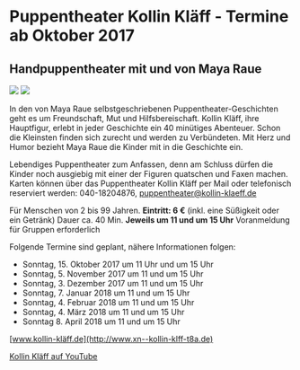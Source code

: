 # Puppentheater Kollin Kläff - Termine ab Oktober 2017

## Handpuppentheater mit und von Maya Raue

![](/img/_wsb_218x169_Kollin+Kl$C3$A4ff+f$C3$BCr+Webseite+und+Flyer.jpg)
![](/img/_wsb_221x170_Maya+Raue_Puppenspielerin_web.jpg)

In den von Maya Raue selbstgeschriebenen Puppentheater-Geschichten geht
es um Freundschaft, Mut und Hilfsbereischaft. Kollin Kläff, ihre
Hauptfigur, erlebt in jeder Geschichte ein 40 minütiges Abenteuer. Schon
die Kleinsten finden sich zurecht und werden zu Verbündeten. Mit Herz
und Humor bezieht Maya Raue die Kinder mit in die Geschichte ein.

Lebendiges Puppentheater zum Anfassen, denn am Schluss dürfen die Kinder
noch ausgiebig mit einer der Figuren quatschen und Faxen machen. Karten
können über das Puppentheater Kollin Kläff per Mail oder telefonisch
reserviert werden: 
040-18204876, <puppentheater@kollin-klaeff.de>

Für Menschen von 2 bis 99 Jahren. 
**Eintritt: 6 €** (inkl. eine Süßigkeit oder ein Getränk) 
Dauer ca. 40 Min. 
**Jeweils um 11 und um 15 Uhr** 
Voranmeldung für Gruppen erforderlich

Folgende Termine sind geplant, nähere Informationen folgen:

-   Sonntag, 15. Oktober 2017 um 11 Uhr und um 15 Uhr
-   Sonntag, 5. November 2017 um 11 und um 15 Uhr
-   Sonntag, 3. Dezember 2017 um 11 und um 15 Uhr
-   Sonntag, 7. Januar 2018 um 11 und um 15 Uhr
-   Sonntag, 4. Februar 2018 um 11 und um 15 Uhr
-   Sonntag, 4. März 2018 um 11 und um 15 Uhr
-   Sonntag 8. April 2018 um 11 und um 15 Uhr

[www.kollin-kläff.de](http://www.xn--kollin-klff-t8a.de)

[Kollin Kläff auf YouTube](https://www.youtube.com/watch?v=sUu6ZtIaJ5Y)
